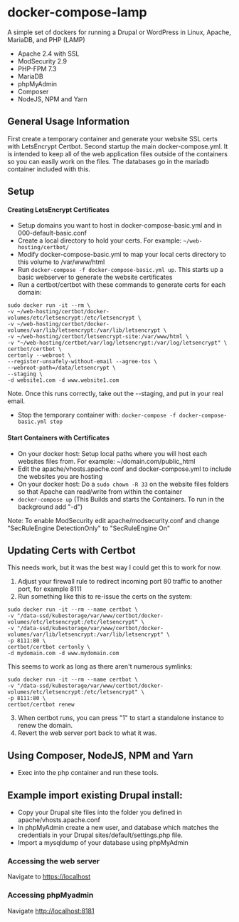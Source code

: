 # docker-compose-lamp
A simple set of dockers for running a Drupal or WordPress in Linux, Apache, MariaDB, and PHP (LAMP)
- Apache 2.4 with SSL
- ModSecurity 2.9
- PHP-FPM 7.3
- MariaDB
- phpMyAdmin
- Composer
- NodeJS, NPM and Yarn

## General Usage Information

First create a temporary container and generate your website SSL certs with LetsEncrypt Certbot. Second startup the main docker-compose.yml. It is intended to keep all of the web application files outside of the containers so you can easily work on the files. The databases go in the mariadb container included with this.

## Setup

#### Creating LetsEncrypt Certificates
* Setup domains you want to host in docker-compose-basic.yml and in 000-default-basic.conf
* Create a local directory to hold your certs. For example: `~/web-hosting/certbot/`
* Modify docker-compose-basic.yml to map your local certs directory to this volume to /var/www/html
* Run `docker-compose -f docker-compose-basic.yml up`. This starts up a basic webserver to generate the website certificates
* Run a certbot/certbot with these commands to generate certs for each domain:
```
sudo docker run -it --rm \
-v ~/web-hosting/certbot/docker-volumes/etc/letsencrypt:/etc/letsencrypt \
-v ~/web-hosting/certbot/docker-volumes/var/lib/letsencrypt:/var/lib/letsencrypt \
-v ~/web-hosting/certbot/letsencrypt-site:/var/www/html \
-v "~/web-hosting/certbot/var/log/letsencrypt:/var/log/letsencrypt" \
certbot/certbot \
certonly --webroot \
--register-unsafely-without-email --agree-tos \
--webroot-path=/data/letsencrypt \
--staging \
-d website1.com -d www.website1.com
```
Note. Once this runs correctly, take out the --staging, and put in your real email.
* Stop the temporary container with: `docker-compose -f docker-compose-basic.yml stop`

#### Start Containers with Certificates
* On your docker host: Setup local paths where you will host each websites files from. For example: ~/domain.com/public_html 
* Edit the apache/vhosts.apache.conf and docker-compose.yml to include the websites you are hosting
* On your docker host: Do a `sudo chown -R 33` on the website files folders so that Apache can read/write from within the container
* `docker-compose up` (This Builds and starts the Containers. To run in the background add "-d")

Note: To enable ModSecurity edit apache/modsecurity.conf and change "SecRuleEngine DetectionOnly" to "SecRuleEngine On"

## Updating Certs with Certbot
This needs work, but it was the best way I could get this to work for now.
1.  Adjust your firewall rule to redirect incoming port 80 traffic to another port, for example 8111
2.  Run something like this to re-issue the certs on the system:
```
sudo docker run -it --rm --name certbot \
-v "/data-ssd/kubestorage/var/www/certbot/docker-volumes/etc/letsencrypt:/etc/letsencrypt" \
-v "/data-ssd/kubestorage/var/www/certbot/docker-volumes/var/lib/letsencrypt:/var/lib/letsencrypt" \
-p 8111:80 \
certbot/certbot certonly \
-d mydomain.com -d www.mydomain.com
```
This seems to work as long as there aren't numerous symlinks:
```
sudo docker run -it --rm --name certbot \
-v "/data-ssd/kubestorage/var/www/certbot/docker-volumes/etc/letsencrypt:/etc/letsencrypt" \
-p 8111:80 \
certbot/certbot renew
```
3. When certbot runs, you can press "1" to start a standalone instance to renew the domain.
4. Revert the web server port back to what it was.

## Using Composer, NodeJS, NPM and Yarn
- Exec into the php container and run these tools.

## Example import existing Drupal install:

-  Copy your Drupal site files into the folder you defined in apache/vhosts.apache.conf
-  In phpMyAdmin create a new user, and database which matches the credentials in your Drupal sites/default/settings.php file.
-  Import a mysqldump of your database using phpMyAdmin

### Accessing the web server

Navigate to [https://localhost](https://localhost)

### Accessing phpMyadmin

Navigate [http://localhost:8181](http://localhost:8181)


